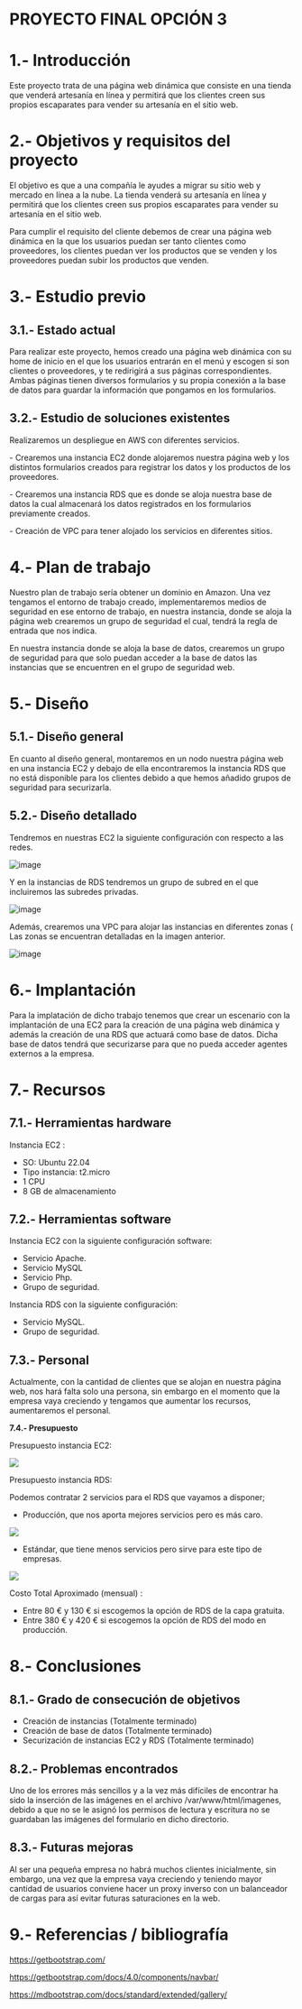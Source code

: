 # PROYECTO FINAL OPCIÓN 3




# **1.- Introducción**
Este proyecto trata de una página web dinámica que consiste en una tienda que venderá artesanía en línea y permitirá que los clientes creen sus propios escaparates para vender su artesanía en el sitio web.

# **2.- Objetivos y requisitos del proyecto**
El objetivo es que a una compañía le ayudes a migrar su sitio web y mercado en línea a la nube. La tienda venderá su artesanía en línea y permitirá que los clientes creen sus propios escaparates para vender su artesanía en el sitio web.

Para cumplir el requisito del cliente debemos de crear una página web dinámica en la que los usuarios puedan ser tanto clientes como proveedores, los clientes puedan ver los productos que se venden y los proveedores puedan subir los productos que venden.

# **3.- Estudio previo**
## **3.1.- Estado actual**
Para realizar este proyecto, hemos creado una página web dinámica con su home de inicio en el que los usuarios entrarán en el menú y escogen si son clientes o proveedores, y te redirigirá a sus páginas correspondientes. Ambas páginas tienen diversos formularios y su propia conexión a la base de datos para guardar la información que pongamos en los formularios.

## **3.2.- Estudio de soluciones existentes**
Realizaremos un despliegue en AWS con diferentes servicios.


\- Crearemos una instancia EC2 donde alojaremos nuestra página web y los distintos formularios creados para registrar los datos y los productos de los proveedores.

\- Crearemos una instancia RDS que es donde se aloja nuestra base de datos la cual almacenará los datos registrados en los formularios previamente creados.

\- Creación de VPC para tener alojado los servicios en diferentes sitios.

# **4.- Plan de trabajo**
Nuestro plan de trabajo sería obtener un dominio en Amazon. Una vez tengamos el entorno de trabajo creado, implementaremos medios de seguridad en ese entorno de trabajo, en nuestra instancia, donde se aloja la página web crearemos un grupo de seguridad el cual, tendrá la regla de entrada que nos indica.

En nuestra instancia donde se aloja la base de datos, crearemos un grupo de seguridad para que solo puedan acceder a la base de datos las instancias que se encuentren en el grupo de seguridad web.
# **5.- Diseño**
## **5.1.- Diseño general**
En cuanto al diseño general, montaremos en un nodo nuestra página web en una instancia EC2 y debajo de ella encontraremos la instancia RDS  que no está disponible para los clientes debido a que hemos añadido grupos de seguridad para securizarla.
## **5.2.- Diseño detallado**
Tendremos en nuestras EC2 la siguiente configuración con respecto a las redes.

![image](https://user-images.githubusercontent.com/99346523/224049764-91884ef7-b4b5-4020-937e-830850acac00.png)


Y en la instancias de RDS tendremos un grupo de subred en el que incluiremos las subredes privadas.

![image](https://user-images.githubusercontent.com/99346523/224049913-831813ec-1f62-4922-af53-c9d9bb4d8e74.png)



Además, crearemos una VPC para alojar las instancias en diferentes zonas ( Las zonas se encuentran detalladas en la imagen anterior.

![image](https://user-images.githubusercontent.com/99346523/224050013-3710752e-60db-4e8b-a5a9-562954886d0b.png)


# **6.- Implantación**

Para la implatación de dicho trabajo tenemos que crear un escenario con la implantación de una EC2 para la creación de una página web dinámica y además la creación de una RDS que actuará como base de datos. Dicha base de datos tendrá que securizarse para que no pueda acceder agentes externos a la empresa.

# **7.- Recursos**
## **7.1.- Herramientas hardware**
Instancia EC2 : 

- SO: Ubuntu 22.04
- Tipo instancia: t2.micro
- 1 CPU
- 8 GB de almacenamiento
## **7.2.- Herramientas software**
Instancia EC2 con la siguiente configuración software:

- Servicio Apache.
- Servicio MySQL
- Servicio Php.
- Grupo de seguridad.

Instancia RDS con la siguiente configuración:

- Servicio MySQL.
- Grupo de seguridad.

## **7.3.- Personal**
Actualmente, con la cantidad de clientes que se alojan en nuestra página web, nos hará falta solo una persona, sin embargo en el momento que la empresa vaya creciendo y tengamos que aumentar los recursos, aumentaremos el personal.

**7.4.- Presupuesto**

Presupuesto instancia EC2:

![](./imagenes/Aspose.Words.764bd500-eb5b-4edb-942c-86c8fe6d70df.004.png)

Presupuesto instancia RDS:

Podemos contratar 2 servicios para el RDS que vayamos a disponer;

- Producción, que nos aporta mejores servicios pero es más caro.

![](./imagenes/Aspose.Words.764bd500-eb5b-4edb-942c-86c8fe6d70df.005.png)

- Estándar, que tiene menos servicios pero sirve para este tipo de empresas.

![](./imagenes/Aspose.Words.764bd500-eb5b-4edb-942c-86c8fe6d70df.006.png)

Costo Total Aproximado (mensual) : 

- Entre 80 € y 130 € si escogemos la opción de RDS de la capa gratuita.
- Entre 380 € y 420 € si escogemos la opción de RDS del modo en producción.

# **8.- Conclusiones**
## **8.1.- Grado de consecución de objetivos**
- Creación de instancias (Totalmente terminado)
- Creación de base de datos (Totalmente terminado)
- Securización de instancias EC2 y RDS (Totalmente terminado)

## **8.2.- Problemas encontrados**
Uno de los errores más sencillos y a la vez más difíciles de encontrar ha sido la inserción de las imágenes en el archivo /var/www/html/imagenes, debido a que no se le asignó los permisos de lectura y escritura no se guardaban las imágenes del formulario en dicho directorio.
## **8.3.- Futuras mejoras**
Al ser una pequeña empresa no habrá muchos clientes inicialmente, sin embargo, una vez que la empresa vaya creciendo y teniendo mayor cantidad de usuarios conviene hacer un proxy inverso con un balanceador de cargas para así evitar futuras saturaciones en la web.
# **9.- Referencias / bibliografía**
<https://getbootstrap.com/>

<https://getbootstrap.com/docs/4.0/components/navbar/>

<https://mdbootstrap.com/docs/standard/extended/gallery/>



